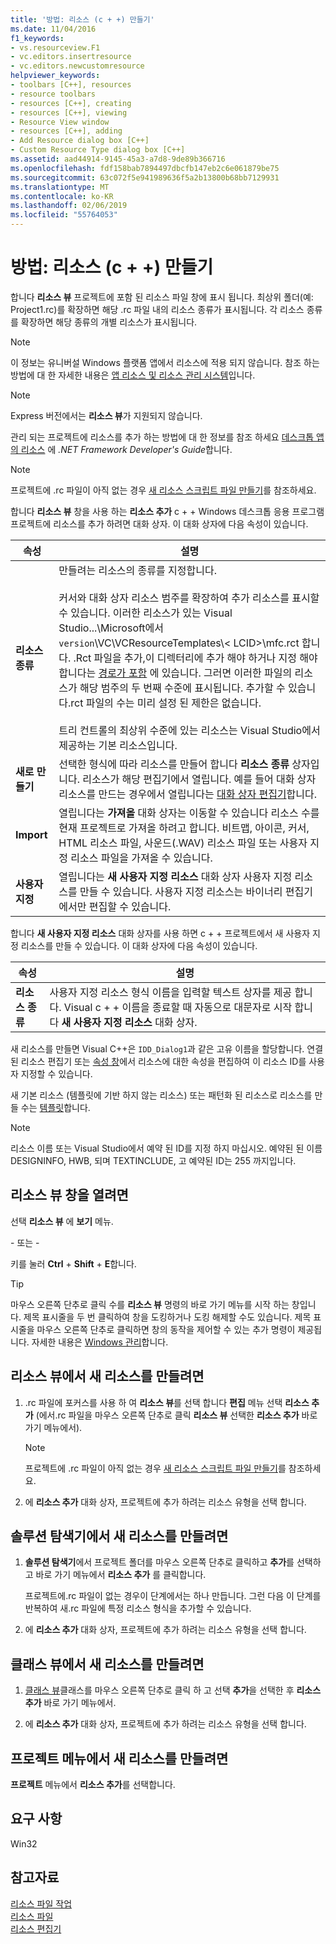 ```yaml
---
title: '방법: 리소스 (c + +) 만들기'
ms.date: 11/04/2016
f1_keywords:
- vs.resourceview.F1
- vc.editors.insertresource
- vc.editors.newcustomresource
helpviewer_keywords:
- toolbars [C++], resources
- resource toolbars
- resources [C++], creating
- resources [C++], viewing
- Resource View window
- resources [C++], adding
- Add Resource dialog box [C++]
- Custom Resource Type dialog box [C++]
ms.assetid: aad44914-9145-45a3-a7d8-9de89b366716
ms.openlocfilehash: fdf158bab7894497dbcfb147eb2c6e061879be75
ms.sourcegitcommit: 63c072f5e941989636f5a2b13800b68bb7129931
ms.translationtype: MT
ms.contentlocale: ko-KR
ms.lasthandoff: 02/06/2019
ms.locfileid: "55764053"
---
```

# <a name="how-to-create-a-resource-c"></a>방법: 리소스 (c + +) 만들기

합니다 **리소스 뷰** 프로젝트에 포함 된 리소스 파일 창에 표시 됩니다. 최상위 폴더(예: Project1.rc)를 확장하면 해당 .rc 파일 내의 리소스 종류가 표시됩니다. 각 리소스 종류를 확장하면 해당 종류의 개별 리소스가 표시됩니다.

> [!NOTE]
> 이 정보는 유니버설 Windows 플랫폼 앱에서 리소스에 적용 되지 않습니다. 참조 하는 방법에 대 한 자세한 내용은 [앱 리소스 및 리소스 관리 시스템](/windows/uwp/app-resources/)입니다.

> [!NOTE]
> Express 버전에서는 **리소스 뷰**가 지원되지 않습니다.

관리 되는 프로젝트에 리소스를 추가 하는 방법에 대 한 정보를 참조 하세요 [데스크톱 앱의 리소스](/dotnet/framework/resources/index) 에 *.NET Framework Developer's Guide*합니다.

> [!NOTE]
> 프로젝트에 .rc 파일이 아직 없는 경우 [새 리소스 스크립트 파일 만들기](../windows/how-to-create-a-resource-script-file.md)를 참조하세요.

합니다 **리소스 뷰** 창을 사용 하는 **리소스 추가** c + + Windows 데스크톱 응용 프로그램 프로젝트에 리소스를 추가 하려면 대화 상자. 이 대화 상자에 다음 속성이 있습니다.

|속성|설명|
|---|---|
|**리소스 종류**|만들려는 리소스의 종류를 지정합니다.<br/><br/>커서와 대화 상자 리소스 범주를 확장하여 추가 리소스를 표시할 수 있습니다. 이러한 리소스가 있는 Visual Studio...\Microsoft에서 `version`\VC\VCResourceTemplates\\< LCID\>\mfc.rct 합니다. .Rct 파일을 추가,이 디렉터리에 추가 해야 하거나 지정 해야 합니다는 [경로가 포함](../windows/how-to-specify-include-directories-for-resources.md) 에 있습니다. 그러면 이러한 파일의 리소스가 해당 범주의 두 번째 수준에 표시됩니다. 추가할 수 있습니다.rct 파일의 수는 미리 설정 된 제한은 없습니다.<br/><br/>트리 컨트롤의 최상위 수준에 있는 리소스는 Visual Studio에서 제공하는 기본 리소스입니다.|
|**새로 만들기**|선택한 형식에 따라 리소스를 만들어 합니다 **리소스 종류** 상자입니다. 리소스가 해당 편집기에서 열립니다. 예를 들어 대화 상자 리소스를 만드는 경우에서 열립니다는 [대화 상자 편집기](../windows/dialog-editor.md)합니다.|
|**Import**|열립니다는 **가져올** 대화 상자는 이동할 수 있습니다 리소스 수를 현재 프로젝트로 가져올 하려고 합니다. 비트맵, 아이콘, 커서, HTML 리소스 파일, 사운드(.WAV) 리소스 파일 또는 사용자 지정 리소스 파일을 가져올 수 있습니다.|
|**사용자 지정**|열립니다는 **새 사용자 지정 리소스** 대화 상자 사용자 지정 리소스를 만들 수 있습니다. 사용자 지정 리소스는 바이너리 편집기에서만 편집할 수 있습니다.|

합니다 **새 사용자 지정 리소스** 대화 상자를 사용 하면 c + + 프로젝트에서 새 사용자 지정 리소스를 만들 수 있습니다. 이 대화 상자에 다음 속성이 있습니다.

|속성|설명|
|---|---|
|**리소스 종류**|사용자 지정 리소스 형식 이름을 입력할 텍스트 상자를 제공 합니다. Visual c + + 이름을 종료할 때 자동으로 대문자로 시작 합니다 **새 사용자 지정 리소스** 대화 상자.|

새 리소스를 만들면 Visual C++은 `IDD_Dialog1`과 같은 고유 이름을 할당합니다. 연결된 리소스 편집기 또는 [속성 창](/visualstudio/ide/reference/properties-window)에서 리소스에 대한 속성을 편집하여 이 리소스 ID를 사용자 지정할 수 있습니다.

새 기본 리소스 (템플릿에 기반 하지 않는 리소스) 또는 패턴화 된 리소스로 리소스를 만들 수는 [템플릿](../windows/how-to-use-resource-templates.md)합니다.

> [!NOTE]
> 리소스 이름 또는 Visual Studio에서 예약 된 ID를 지정 하지 마십시오. 예약된 된 이름 DESIGNINFO, HWB, 되며 TEXTINCLUDE, 고 예약된 ID는 255 까지입니다.

## <a name="to-open-the-resource-view-window"></a>리소스 뷰 창을 열려면

선택 **리소스 뷰** 에 **보기** 메뉴.

   \- 또는 -

키를 눌러 **Ctrl** + **Shift** + **E**합니다.

> [!TIP]
> 마우스 오른쪽 단추로 클릭 수를 **리소스 뷰** 명령의 바로 가기 메뉴를 시작 하는 창입니다. 제목 표시줄을 두 번 클릭하여 창을 도킹하거나 도킹 해제할 수도 있습니다. 제목 표시줄을 마우스 오른쪽 단추로 클릭하면 창의 동작을 제어할 수 있는 추가 명령이 제공됩니다. 자세한 내용은 [Windows 관리](/visualstudio/ide/customizing-window-layouts-in-visual-studio)합니다.

## <a name="to-create-a-new-resource-in-resource-view"></a>리소스 뷰에서 새 리소스를 만들려면

1. .rc 파일에 포커스를 사용 하 여 **리소스 뷰**를 선택 합니다 **편집** 메뉴 선택 **리소스 추가** (에서.rc 파일을 마우스 오른쪽 단추로 클릭 **리소스 뷰** 선택한 **리소스 추가** 바로 가기 메뉴에서).

   > [!NOTE]
   > 프로젝트에 .rc 파일이 아직 없는 경우 [새 리소스 스크립트 파일 만들기](../windows/how-to-create-a-resource-script-file.md)를 참조하세요.

1. 에 **리소스 추가** 대화 상자, 프로젝트에 추가 하려는 리소스 유형을 선택 합니다.

## <a name="to-create-a-new-resource-in-solution-explorer"></a>솔루션 탐색기에서 새 리소스를 만들려면

1. **솔루션 탐색기**에서 프로젝트 폴더를 마우스 오른쪽 단추로 클릭하고 **추가**를 선택하고 바로 가기 메뉴에서 **리소스 추가** 를 클릭합니다.

   프로젝트에.rc 파일이 없는 경우이 단계에서는 하나 만듭니다. 그런 다음 이 단계를 반복하여 새.rc 파일에 특정 리소스 형식을 추가할 수 있습니다.

2. 에 **리소스 추가** 대화 상자, 프로젝트에 추가 하려는 리소스 유형을 선택 합니다.

## <a name="to-create-a-new-resource-in-class-view"></a>클래스 뷰에서 새 리소스를 만들려면

1. [클래스 뷰](/visualstudio/ide/viewing-the-structure-of-code)클래스를 마우스 오른쪽 단추로 클릭 하 고 선택 **추가**을 선택한 후 **리소스 추가** 바로 가기 메뉴에서.

2. 에 **리소스 추가** 대화 상자, 프로젝트에 추가 하려는 리소스 유형을 선택 합니다.

## <a name="to-create-a-new-resource-from-the-project-menu"></a>프로젝트 메뉴에서 새 리소스를 만들려면

**프로젝트** 메뉴에서 **리소스 추가**를 선택합니다.

## <a name="requirements"></a>요구 사항

Win32

## <a name="see-also"></a>참고자료

[리소스 파일 작업](../windows/working-with-resource-files.md)<br/>
[리소스 파일](../windows/resource-files-visual-studio.md)<br/>
[리소스 편집기](../windows/resource-editors.md)<br/>
